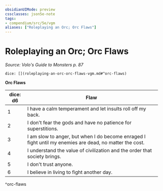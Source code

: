 ```yaml
---
obsidianUIMode: preview
cssclasses: json5e-note
tags:
- compendium/src/5e/vgm
aliases: ["Roleplaying an Orc; Orc Flaws"]
---
```

# Roleplaying an Orc; Orc Flaws
*Source: Volo's Guide to Monsters p. 87* 

`dice: [](roleplaying-an-orc-orc-flaws-vgm.md#^orc-flaws)`

**Orc Flaws**

| dice: d6 | Flaw |
|----------|------|
| 1 | I have a calm temperament and let insults roll off my back. |
| 2 | I don't fear the gods and have no patience for superstitions. |
| 3 | I am slow to anger, but when I do become enraged I fight until my enemies are dead, no matter the cost. |
| 4 | I understand the value of civilization and the order that society brings. |
| 5 | I don't trust anyone. |
| 6 | I believe in living to fight another day. |
^orc-flaws